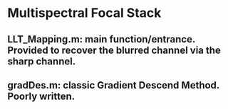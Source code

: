 # Multispectral Focal Stack

## LLT_Mapping.m: main function/entrance. Provided to recover the blurred channel via the sharp channel.
## gradDes.m: classic Gradient Descend Method. Poorly written.
